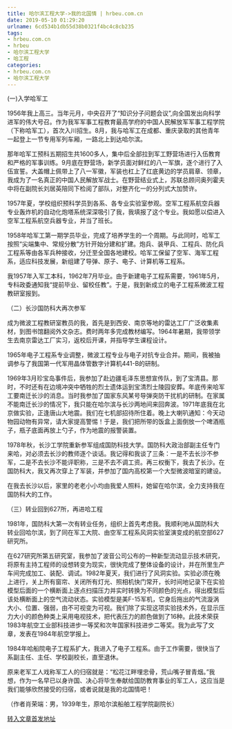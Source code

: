 ```yaml
---
title: 哈尔滨工程大学->我的北国情 | hrbeu.com.cn
date: 2019-05-10 01:29:20
urlname: 6cd534b1db55d38b0321f4bc4c8cb235
tags: 
- hrbeu.com.cn
- hrbeu
- 哈尔滨工程大学
- 哈工程
categories:
- hrbeu.com.cn
- 哈尔滨工程大学
---
```



(一)入学哈军工

1956年我上高三。当年元月，中央召开了“知识分子问题会议”,向全国发出向科学进军的伟大号召。作为我军军事工程教育最高学府的中国人民解放军军事工程学院（下称哈军工），首次入川招生。8月，我与哈军工在成都、重庆录取的其他青年一起登上一节专用军列车厢，一路北上到达哈尔滨。

那年哈军工预科五期招生共1600多人，集中后全部拉到军工野营场进行入伍教育和严格的军事训练。9月底在野营场，新学员面对鲜红的八一军旗，逐个进行了入伍宣誓。大盖帽上佩带上了八一军徽，军装也杠上了红底黄边的学员肩章、领章，我成为了一名真正的中国人民解放军战士。在野营结业式上，苏联总顾问奥列霍夫中将在副院长刘居英陪同下检阅了部队，对整齐化一的分列式大加赞许。

1957年夏，学校组织预科学员到各系、各专业实验室参观。空军工程系航空兵器专业轰炸机的自动化炮塔系统深深吸引了我，我填报了这个专业。我如愿以偿进入空军工程系航空兵器专业，并当了班长。

1958年哈军工第一期学员毕业，完成了培养学生的一个周期。与此同时，哈军工按照“尖端集中、常规分散”方针开始分建和扩建。炮兵、装甲兵、工程兵、防化兵工程系等由各军兵种接收，分迁至全国各地建校。哈军工保留了空军、海军工程系，适应科技发展，新组建了导弹、原子、电子、计算机等工程系。

我1957年入军工本科，1962年7月毕业。由于新建电子工程系需要，1961年5月，专科政委通知我“提前毕业、留校任教”。于是，我到新成立的电子工程系微波工程教研室报到。

（二）长沙国防科大再次参军

成为微波工程教研室教员的我，首先是到西安、南京等地的雷达工厂广泛收集素材，到图书馆翻阅外文杂志。费时两年多完成教材编写。1964年暑期，我带领学生去南京雷达工厂实习，返校后开课，并指导学生课程设计。

1965年电子工程系专业调整，微波工程专业与电子对抗专业合并。期间，我被抽调参与了我国第一代军用晶体管数字计算机441-B的研制。

1969年3月珍宝岛事件后，我参加了赴边疆毛泽东思想宣传队，到了宝清县。那时，不时还有在边境冲突中牺牲的烈士遗体运到宝清烈士陵园安葬。年底传来哈军工要南迁长沙的消息。当时我参加了国家东风某号导弹突防干扰机的研制。在家属不能南迁长沙的情况下，我只能在哈尔滨与长沙两地间来回奔波。1971年底我在北京做实验，正逢唐山大地震。我们在七机部招待所住着。晚上大喇叭通知：今天动物园动物有异常，请大家提高警惕！于是，我们把所带的饭盒上面倒放一个啤酒瓶子，瓶子底面再放上勺子，作为地震的报警装置。

1978年秋，长沙工学院重新参军组成国防科技大学。国防科大政治部副主任专门来哈，对必须去长沙的教师逐个谈话。我记得和我谈了三条：一是不去长沙不参军，二是不去长沙不能评职称，三是不去不调工资。再三权衡下，我去了长沙。在国防科大，我又再次穿上了军装，并参加了国内高校第一个大型微波暗室的建设。

在我去长沙以后，家里的老老小小均由我爱人照料，她留在哈尔滨，全力支持我在国防科大的工作。

（三）转业回到627所，再进哈工程

1981年，国防科大第一次有转业任务，组织上首先考虑我。我顺利地从国防科大转业回哈尔滨，到了同在军工大院、由空军工程系风洞实验室演变成的航空部627研究所。

在627研究所第五研究室，我参加了波音公司公布的一种新型流动显示技术研究，将原有主持工程师的设想转变为现实，很快完成了整体设备的设计，并在所里生产车间完成加工、装配、调试。1982年夏天，我们进行了风洞实验。实验必须在晚上进行，关上所有窗帘、关闭所有灯光、照相机快门常开，长时间地记录下在实验模型后面的一个横断面上逐点扫描压力并实时转换为不同颜色的光点，得出模型后该处横断面上的空气流动状态。实验模型是美F-15军机，它身后拖出的气流漩涡大小、位置、强弱，由不可视变为可视。我们除了实现这项实验技术外，在显示压力大小的颜色种类上采用电视技术，把代表压力的颜色做到了16种。此技术荣获1983年航空工业部科技进步一等奖和次年国家科技进步二等奖。我为此写了文章，发表在1984年航空学报上。

1984年哈船院电子工程系扩大，我进入了电子工程系。由于工作需要，很快当了系副主任、主任、学校副校长，直至退休。

原来老军工人戏称军工人的归宿就是：“松花江畔埋忠骨，荒山嘴子冒青烟。”我想，作为一名早已以身许国、决心将毕生奉献给国防教育事业的军工人，这应当是我们能够欣然接受的归宿，或者说就是我的北国情吧！

（作者肖荣端：男，1939年生，原哈尔滨船舶工程学院副院长）





[转入文章首发地址](http://gongxue.cn/news/2019/201905/news_195351.html)